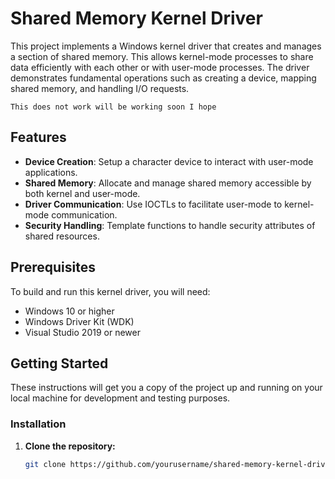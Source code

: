 # Shared Memory Kernel Driver

This project implements a Windows kernel driver that creates and manages a section of shared memory. This allows kernel-mode processes to share data efficiently with each other or with user-mode processes. The driver demonstrates fundamental operations such as creating a device, mapping shared memory, and handling I/O requests.


```
This does not work will be working soon I hope
``` 

## Features

- **Device Creation**: Setup a character device to interact with user-mode applications.
- **Shared Memory**: Allocate and manage shared memory accessible by both kernel and user-mode.
- **Driver Communication**: Use IOCTLs to facilitate user-mode to kernel-mode communication.
- **Security Handling**: Template functions to handle security attributes of shared resources.

## Prerequisites

To build and run this kernel driver, you will need:
- Windows 10 or higher
- Windows Driver Kit (WDK)
- Visual Studio 2019 or newer

## Getting Started

These instructions will get you a copy of the project up and running on your local machine for development and testing purposes.

### Installation

1. **Clone the repository:**

   ```bash
   git clone https://github.com/yourusername/shared-memory-kernel-driver.git
